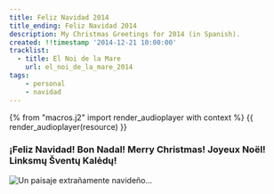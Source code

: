 ```yaml
---
title: Feliz Navidad 2014
title_ending: Feliz Navidad 2014
description: My Christmas Greetings for 2014 (in Spanish).
created: !!timestamp '2014-12-21 10:00:00'
tracklist:
  - title: El Noi de la Mare
    url: el_noi_de_la_mare_2014
tags:
    - personal
    - navidad
---
```


{% from "macros.j2" import render_audioplayer with context %}
{{ render_audioplayer(resource) }}

### ¡Feliz Navidad! Bon Nadal! Merry Christmas! Joyeux Noël! Linksmų Šventų Kalėdų!

![Un paisaje extrañamente navideño...]([[!!img/navidad2014.jpg]])
